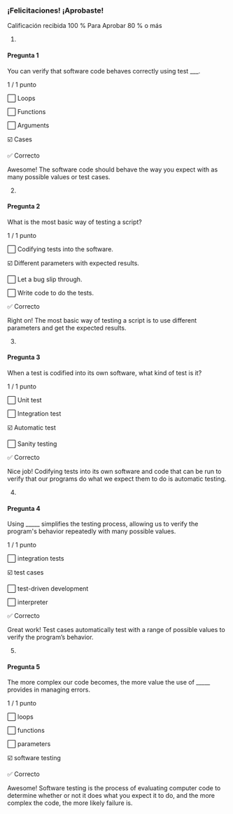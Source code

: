 ### ¡Felicitaciones! ¡Aprobaste!
Calificación recibida 100 %
Para Aprobar 80 % o más

1.
#### Pregunta 1
You can verify that software code behaves correctly using test ___.

1 / 1 punto

⬜ Loops


⬜ Functions


⬜ Arguments


☑️ Cases

✅ Correcto

Awesome! The software code should behave the way you expect with as many possible values or test cases. 

2.
#### Pregunta 2
What is the most basic way of testing a script?

1 / 1 punto

⬜ Codifying tests into the software.


☑️ Different parameters with expected results.


⬜ Let a bug slip through. 


⬜ Write code to do the tests.

✅ Correcto

Right on! The most basic way of testing a script is to use different parameters and get the expected results.

3.
#### Pregunta 3
When a test is codified into its own software, what kind of test is it?

1 / 1 punto

⬜ Unit test


⬜ Integration test


 ☑️ Automatic test


⬜ Sanity testing

✅ Correcto

Nice job!  Codifying tests into its own software and code that can be run to verify that our programs do what we expect them to do is automatic testing.

4.
#### Pregunta 4
Using _____ simplifies the testing process, allowing us to verify the program's behavior repeatedly with many possible values.

1 / 1 punto

⬜ integration tests


☑️ test cases


⬜ test-driven development


⬜ interpreter

✅ Correcto

Great work! Test cases automatically test with a range of possible values to verify the program’s behavior.

5.
#### Pregunta 5
The more complex our code becomes, the more value the use of _____ provides in managing errors.

1 / 1 punto

⬜ loops


⬜ functions


⬜ parameters


☑️ software testing

✅ Correcto

Awesome! Software testing is the process of evaluating computer code to determine whether or not it does what you expect it to do, and the more complex the code, the more likely failure is.
